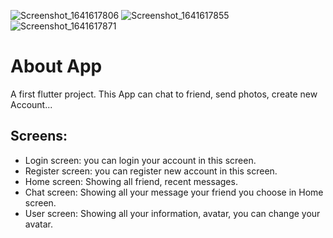 ![Screenshot_1641617806](https://user-images.githubusercontent.com/95491504/148632448-1a468431-3242-4beb-b646-2c7295bec177.png)
![Screenshot_1641617855](https://user-images.githubusercontent.com/95491504/148632450-c7032d6d-c613-43bd-97b8-379ef2e90d94.png)
![Screenshot_1641617871](https://user-images.githubusercontent.com/95491504/148632454-db72ce08-6f67-47de-b294-37d4aa344787.png)



# About App

A first flutter project.
This App can chat to friend, send photos, create new Account...

## Screens:

* Login screen: you can login your account in this screen.
* Register screen: you can register new account in this screen.
* Home screen: Showing all friend, recent messages.
* Chat screen: Showing all your message your friend you choose in Home screen.
* User screen: Showing all your information, avatar, you can change your avatar.
